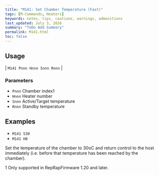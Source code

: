 ```yaml
---
title: "M141: Set Chamber Temperature (Fast)" 
tags: [M-Commands, Heaters]
keywords: notes, tips, cautions, warnings, admonitions
last_updated: July 3, 2016
summary: "ToDo Add Summary"
permalink: M141.html
toc: false
---
```



## Usage ##

| `M141 Pnnn Hnnn Snnn Rnnn` |


### Parameters ###

+ `Pnnn` Chamber index1
+ `Hnnn` Heater number
+ `Snnn` Active/Target temperature
+ `Rnnn` Standby temperature

## Examples ##

+ `M141 S30`
+ `M141 H0`

Set the temperature of the chamber to 30oC and return control to the host immediately (i.e. before that temperature has been reached by the chamber).

1 Only supported in RepRapFirmware 1.20 and later.
